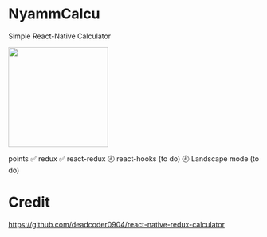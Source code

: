 # NyammCalcu
Simple React-Native Calculator

<img src="https://i.imgur.com/gJvBUXf.jpg" data-canonical-src="https://gyazo.com/eb5c5741b6a9a16c692170a41a49c858.png" width="200" />

points
✅ redux 
✅ react-redux
🕘 react-hooks (to do)
🕘 Landscape mode (to do)


# Credit
https://github.com/deadcoder0904/react-native-redux-calculator
